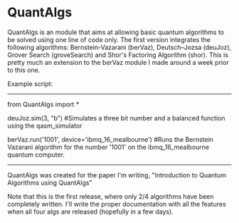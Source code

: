 # QuantAlgs
 QuantAlgs is an module that aims at allowing basic quantum algorithms to be solved using one line of code only. The first version integrates the following algorithms: Bernstein-Vazarani (berVaz), Deutsch–Jozsa (deuJoz), Grover Search (groveSearch) and Shor's Factoring Algorithm (shor). This is pretty much an extension to the berVaz module I made around a week prior to this one.
 

Example script:
 
 -------------------------------------------------------------------------------------------------------------------------------------------------------------------

from QuantAlgs import *

deuJoz.sim(3, "b") #Simulates a three bit number and a balanced function using the qasm_simulator

berVaz.run('1001', device='ibmq_16_mealbourne') #Runs the Bernstein Vazarani algorithm for the number '1001' on the ibmq_16_mealbourne quantum computer. 

--------------------------------------------------------------------------------------------------------------------------------------------------------------------

QuantAlgs was created for the paper I'm writing, "Introduction to Quantum Algorithms using QuantAlgs"

Note that this is the first release, where only 2/4 algorithms have been completely written. I'll write the proper documentation with all the features when all four algs are released (hopefully in a few days).


